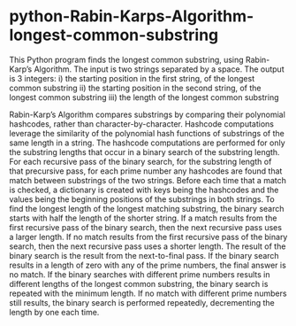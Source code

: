 # python-Rabin-Karps-Algorithm-longest-common-substring
This Python program finds the longest common substring, using Rabin-Karp’s Algorithm.
The input is two strings separated by a space.
The output is 3 integers:
i) the starting position in the first string, of the longest common substring
ii) the starting position in the second string, of the longest common substring
iii) the length of the longest common substring

Rabin-Karp’s Algorithm compares substrings by comparing their polynomial hashcodes, rather than character-by-character.
Hashcode computations leverage the similarity of the polynomial hash functions of substrings of the same length in a string.
The hashcode computations are performed for only the substring lengths that occur in a binary search of the substring length.
For each recursive pass of the binary search, for the substring length of that precursive pass, for each prime number any hashcodes are found that match between substrings of the two strings.
Before each time that a match is checked, a dictionary is created with keys being the hashcodes and the values being the beginning positions of the substrings in both strings. 
To find the longest length of the longest matching substring, the binary search starts with half the length of the shorter string.
If a match results from the first recursive pass of the binary search, then the next recursive pass uses a larger length.
If no match results from the first recursive pass of the binary search, then the next recursive pass uses a shorter length.
The result of the binary search is the result from the next-to-final pass. 
If the binary search results in a length of zero with any of the prime numbers, the final answer is no match.
If the binary searches with different prime numbers results in different lengths of the longest common substring,
the binary search is repeated with the minimum length.
If no match with different prime numbers still results, the binary search is performed repeatedly, decrementing the length by one each time.
